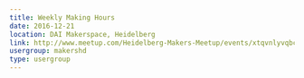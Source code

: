 ```yaml
---
title: Weekly Making Hours
date: 2016-12-21
location: DAI Makerspace, Heidelberg
link: http://www.meetup.com/Heidelberg-Makers-Meetup/events/xtqvnlyvqbcc/
usergroup: makershd
type: usergroup
---
```

